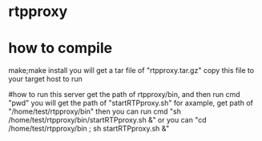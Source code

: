 # rtpproxy

# how to compile
make;make install
you will get a tar file of "rtpproxy.tar.gz"
copy this file to your target host to run

#how to run this server
get the path of rtpproxy/bin, and then run cmd "pwd" you will get the path of "startRTPproxy.sh"
for axample, get path of "/home/test/rtpproxy/bin"
then you can run cmd "sh /home/test/rtpproxy/bin/startRTPproxy.sh &" or you can "cd /home/test/rtpproxy/bin ; sh startRTPproxy.sh &"
